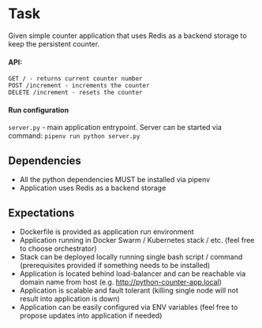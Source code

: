 Task
====

Given simple counter application that uses Redis as a backend storage to keep the persistent counter.

#### API:

    GET / - returns current counter number
    POST /increment - increments the counter
    DELETE /increment - resets the counter

#### Run configuration

`server.py` - main application entrypoint. 
Server can be started via command: `pipenv run python server.py`

Dependencies
------------

- All the python dependencies MUST be installed via pipenv
- Application uses Redis as a backend storage

Expectations
------------

- Dockerfile is provided as application run environment
- Application running in Docker Swarm / Kubernetes stack / etc. (feel free to choose orchestrator)
- Stack can be deployed locally running single bash script / command (prerequisites provided if something needs to be installed)
- Application is located behind load-balancer and can be reachable via domain name from host (e.g. http://python-counter-app.local)
- Application is scalable and fault tolerant (killing single node will not result into application is down)
- Application can be easily configured via ENV variables (feel free to propose updates into application if needed)

